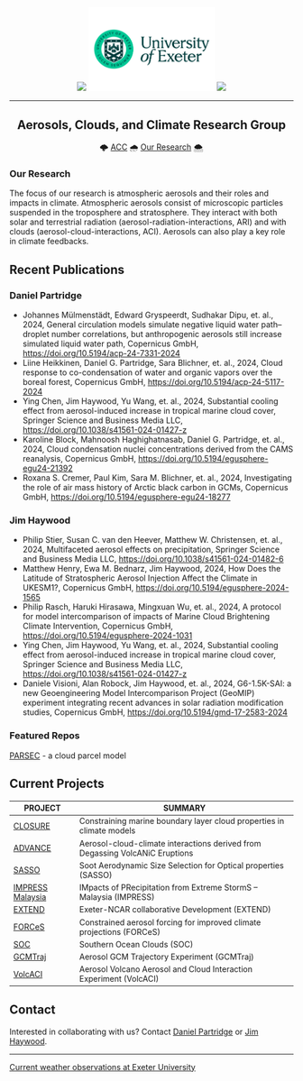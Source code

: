 <!-- ####################################################################### -->
<!-- ------------------------------- HEADING ------------------------------- -->
<!-- _______________________________________________________________________ -->

<div id="header" align="center">
  <img src="https://media.giphy.com/media/fxa8UyRChmyT2wi5KA/giphy.gif" width="150"/>
  <img src="https://github.com/UoE-ACC/.github/blob/main/sources/img/Uni_Landscape_Pos_Lrg.png" width="225"/>
  <img src="https://media.giphy.com/media/fxa8UyRChmyT2wi5KA/giphy.gif" width="150"/>

---
## Aerosols, Clouds, and Climate Research Group
:cloud_with_lightning: [ACC](https://mathematics.exeter.ac.uk/aerosol-clouds/)
:cloud_with_rain: [Our Research](https://mathematics.exeter.ac.uk/aerosol-clouds/research/)
:cloud_with_snow:

</div>

<!-- ####################################################################### -->
<!-- -------------------------------- BODY --------------------------------- -->
<!-- _______________________________________________________________________ -->

### Our Research
The focus of our research is atmospheric aerosols and their roles and impacts in climate. Atmospheric aerosols consist of microscopic particles suspended in the troposphere and stratosphere. They interact with both solar and terrestrial radiation (aerosol-radiation-interactions, ARI) and with clouds (aerosol-cloud-interactions, ACI). Aerosols can also play a key role in climate feedbacks.

## Recent Publications
### Daniel Partridge
<!-- DO NOT MODIFY THESE COMMENT STRINGS, USED AUTO REPLACE IN write_profiles.py -->
- Johannes Mülmenstädt, Edward Gryspeerdt, Sudhakar Dipu, et. al., 2024, General circulation models simulate negative liquid water path–droplet number correlations, but anthropogenic aerosols still increase simulated liquid water path, Copernicus GmbH, https://doi.org/10.5194/acp-24-7331-2024
- Liine Heikkinen, Daniel G. Partridge, Sara Blichner, et. al., 2024, Cloud response to co-condensation of water and organic vapors over the boreal forest, Copernicus GmbH, https://doi.org/10.5194/acp-24-5117-2024
- Ying Chen, Jim Haywood, Yu Wang, et. al., 2024, Substantial cooling effect from aerosol-induced increase in tropical marine cloud cover, Springer Science and Business Media LLC, https://doi.org/10.1038/s41561-024-01427-z
- Karoline Block, Mahnoosh Haghighatnasab, Daniel G. Partridge, et. al., 2024, Cloud condensation nuclei concentrations derived from the CAMS reanalysis, Copernicus GmbH, https://doi.org/10.5194/egusphere-egu24-21392
- Roxana S. Cremer, Paul Kim, Sara M. Blichner, et. al., 2024, Investigating the role of air mass history of Arctic black carbon in GCMs, Copernicus GmbH, https://doi.org/10.5194/egusphere-egu24-18277
<!-- DO NOT MODIFY THESE COMMENT STRINGS, USED AUTO REPLACE IN write_profiles.py -->

### Jim Haywood
<!-- DO NOT MODIFY THESE COMMENT STRINGS, USED AUTO REPLACE IN write_profiles.py -->
- Philip Stier, Susan C. van den Heever, Matthew W. Christensen, et. al., 2024, Multifaceted aerosol effects on precipitation, Springer Science and Business Media LLC, https://doi.org/10.1038/s41561-024-01482-6
- Matthew Henry, Ewa M. Bednarz, Jim Haywood, 2024, How Does the Latitude of Stratospheric Aerosol Injection Affect the Climate in UKESM1?, Copernicus GmbH, https://doi.org/10.5194/egusphere-2024-1565
- Philip Rasch, Haruki Hirasawa, Mingxuan Wu, et. al., 2024, A protocol for model intercomparison of impacts of Marine Cloud Brightening Climate Intervention, Copernicus GmbH, https://doi.org/10.5194/egusphere-2024-1031
- Ying Chen, Jim Haywood, Yu Wang, et. al., 2024, Substantial cooling effect from aerosol-induced increase in tropical marine cloud cover, Springer Science and Business Media LLC, https://doi.org/10.1038/s41561-024-01427-z
- Daniele Visioni, Alan Robock, Jim Haywood, et. al., 2024, G6-1.5K-SAI: a new Geoengineering Model Intercomparison Project (GeoMIP) experiment integrating recent advances  in solar radiation modification studies, Copernicus GmbH, https://doi.org/10.5194/gmd-17-2583-2024
<!-- DO NOT MODIFY THESE COMMENT STRINGS, USED AUTO REPLACE IN write_profiles.py -->

### Featured Repos
[PARSEC](https://github.com/uoe-acc/parsec) - a cloud parcel model

## Current Projects

| PROJECT | SUMMARY |
| ------- | ------- |
| [CLOSURE](https://mathematics.exeter.ac.uk/aerosol-clouds/research/#closure) | Constraining marine boundary layer cloud properties in climate models |
| [ADVANCE](https://mathematics.exeter.ac.uk/aerosol-clouds/research/#advance) | Aerosol-cloud-climate interactions derived from Degassing VolcANiC Eruptions |
| [SASSO](https://mathematics.exeter.ac.uk/aerosol-clouds/research/#sasso) | Soot Aerodynamic Size Selection for Optical properties (SASSO) |
| [IMPRESS Malaysia](https://mathematics.exeter.ac.uk/aerosol-clouds/research/#impress) | IMpacts of PRecipitation from Extreme StormS – Malaysia (IMPRESS) |
| [EXTEND](https://mathematics.exeter.ac.uk/aerosol-clouds/research/#extend) | Exeter-NCAR collaborative Development (EXTEND) |
| [FORCeS](https://mathematics.exeter.ac.uk/aerosol-clouds/research/#forces) | Constrained aerosol forcing for improved climate projections (FORCeS) |
| [SOC](https://mathematics.exeter.ac.uk/aerosol-clouds/research/#soc) | Southern Ocean Clouds (SOC) |
| [GCMTraj](https://mathematics.exeter.ac.uk/aerosol-clouds/research/#gcmtraj) | Aerosol GCM Trajectory Experiment (GCMTraj) |
| [VolcACI](https://mathematics.exeter.ac.uk/aerosol-clouds/research/#volcaci) | Aerosol Volcano Aerosol and Cloud Interaction Experiment (VolcACI) |

## Contact
Interested in collaborating with us? Contact [Daniel Partridge](https://mathematics.exeter.ac.uk/staff/dp410) or [Jim Haywood](https://mathematics.exeter.ac.uk/staff/jmh232).

---

[Current weather observations at Exeter University](https://empslocal.ex.ac.uk/uoeweather/graphs/)
